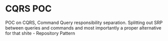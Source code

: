 # CQRS POC

POC on CQRS, Command Query responsibility separation. Splitting out SRP between queries and commands and most importantly a proper alternative for that shite - Repository Pattern